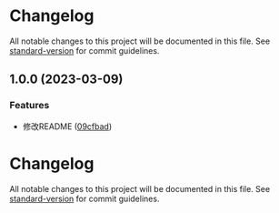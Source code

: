 # Changelog

All notable changes to this project will be documented in this file. See [standard-version](https://github.com/conventional-changelog/standard-version) for commit guidelines.

## 1.0.0 (2023-03-09)


### Features

* 修改README ([09cfbad](https://github.com/juicecube/mlz-prettier-config/commit/09cfbada9085a66150580651f957dacaf9ce3e78))

# Changelog

All notable changes to this project will be documented in this file. See [standard-version](https://github.com/conventional-changelog/standard-version) for commit guidelines.
